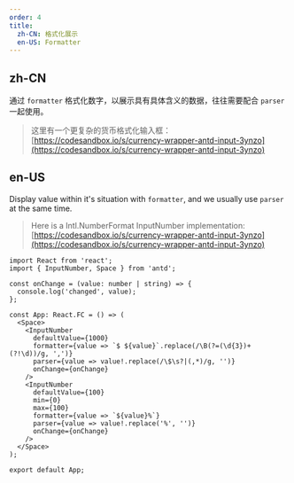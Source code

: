 ```yaml
---
order: 4
title:
  zh-CN: 格式化展示
  en-US: Formatter
---
```


## zh-CN

通过 `formatter` 格式化数字，以展示具有具体含义的数据，往往需要配合 `parser` 一起使用。

> 这里有一个更复杂的货币格式化输入框：[https://codesandbox.io/s/currency-wrapper-antd-input-3ynzo](https://codesandbox.io/s/currency-wrapper-antd-input-3ynzo)

## en-US

Display value within it's situation with `formatter`, and we usually use `parser` at the same time.

> Here is a Intl.NumberFormat InputNumber implementation: [https://codesandbox.io/s/currency-wrapper-antd-input-3ynzo](https://codesandbox.io/s/currency-wrapper-antd-input-3ynzo)

```tsx
import React from 'react';
import { InputNumber, Space } from 'antd';

const onChange = (value: number | string) => {
  console.log('changed', value);
};

const App: React.FC = () => (
  <Space>
    <InputNumber
      defaultValue={1000}
      formatter={value => `$ ${value}`.replace(/\B(?=(\d{3})+(?!\d))/g, ',')}
      parser={value => value!.replace(/\$\s?|(,*)/g, '')}
      onChange={onChange}
    />
    <InputNumber
      defaultValue={100}
      min={0}
      max={100}
      formatter={value => `${value}%`}
      parser={value => value!.replace('%', '')}
      onChange={onChange}
    />
  </Space>
);

export default App;
```
